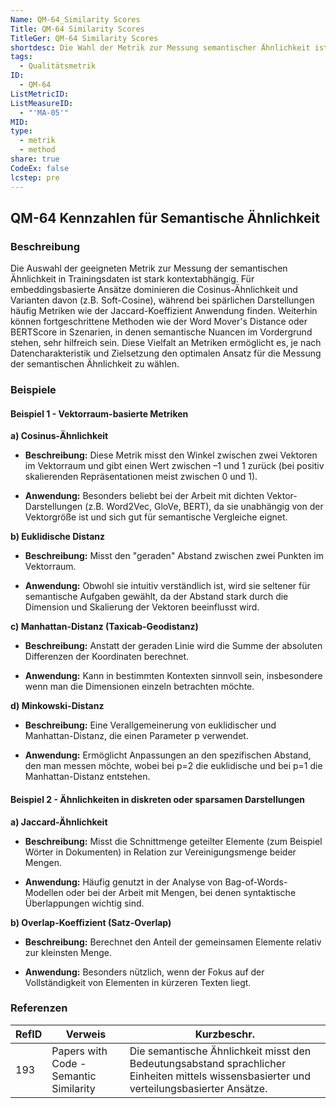 ```yaml
---
Name: QM-64_Similarity Scores
Title: QM-64 Similarity Scores
TitleGer: QM-64 Similarity Scores
shortdesc: Die Wahl der Metrik zur Messung semantischer Ähnlichkeit ist kontextabhängig und reicht von Cosinus- und Soft-Cosine-Varianten bei Embeddings über den Jaccard-Koeffizienten bei spärlichen Darstellungen bis hin zu fortgeschrittenen Verfahren wie Word Mover’s Distance oder BERTScore für feine semantische Nuancen.
tags:
  - Qualitätsmetrik
ID:
  - QM-64
ListMetricID: 
ListMeasureID:
  - "'MA-05'"
MID: 
type:
  - metrik
  - method
share: true
CodeEx: false
lcstep: pre
---
```

## QM-64 Kennzahlen für Semantische Ähnlichkeit

### Beschreibung

Die Auswahl der geeigneten Metrik zur Messung der semantischen Ähnlichkeit in Trainingsdaten ist stark kontextabhängig. Für embeddingsbasierte Ansätze dominieren die Cosinus-Ähnlichkeit und Varianten davon (z.B. Soft-Cosine), während bei spärlichen Darstellungen häufig Metriken wie der Jaccard-Koeffizient Anwendung finden. Weiterhin können fortgeschrittene Methoden wie der Word Mover's Distance oder BERTScore in Szenarien, in denen semantische Nuancen im Vordergrund stehen, sehr hilfreich sein. Diese Vielfalt an Metriken ermöglicht es, je nach Datencharakteristik und Zielsetzung den optimalen Ansatz für die Messung der semantischen Ähnlichkeit zu wählen.

### Beispiele 

#### Beispiel 1 - Vektorraum-basierte Metriken

**a) Cosinus-Ähnlichkeit**

- **Beschreibung:** Diese Metrik misst den Winkel zwischen zwei Vektoren im Vektorraum und gibt einen Wert zwischen –1 und 1 zurück (bei positiv skalierenden Repräsentationen meist zwischen 0 und 1).
    
- **Anwendung:** Besonders beliebt bei der Arbeit mit dichten Vektor-Darstellungen (z.B. Word2Vec, GloVe, BERT), da sie unabhängig von der Vektorgröße ist und sich gut für semantische Vergleiche eignet.
    

**b) Euklidische Distanz**

- **Beschreibung:** Misst den "geraden" Abstand zwischen zwei Punkten im Vektorraum.
    
- **Anwendung:** Obwohl sie intuitiv verständlich ist, wird sie seltener für semantische Aufgaben gewählt, da der Abstand stark durch die Dimension und Skalierung der Vektoren beeinflusst wird.
    

**c) Manhattan-Distanz (Taxicab-Geodistanz)**

- **Beschreibung:** Anstatt der geraden Linie wird die Summe der absoluten Differenzen der Koordinaten berechnet.
    
- **Anwendung:** Kann in bestimmten Kontexten sinnvoll sein, insbesondere wenn man die Dimensionen einzeln betrachten möchte.
    

**d) Minkowski-Distanz**

- **Beschreibung:** Eine Verallgemeinerung von euklidischer und Manhattan-Distanz, die einen Parameter p verwendet.
    
- **Anwendung:** Ermöglicht Anpassungen an den spezifischen Abstand, den man messen möchte, wobei bei p=2 die euklidische und bei p=1 die Manhattan-Distanz entstehen.


#### Beispiel 2 - Ähnlichkeiten in diskreten oder sparsamen Darstellungen

**a) Jaccard-Ähnlichkeit**

- **Beschreibung:** Misst die Schnittmenge geteilter Elemente (zum Beispiel Wörter in Dokumenten) in Relation zur Vereinigungsmenge beider Mengen.
    
- **Anwendung:** Häufig genutzt in der Analyse von Bag-of-Words-Modellen oder bei der Arbeit mit Mengen, bei denen syntaktische Überlappungen wichtig sind.
    

**b) Overlap-Koeffizient (Satz-Overlap)**

- **Beschreibung:** Berechnet den Anteil der gemeinsamen Elemente relativ zur kleinsten Menge.
    
- **Anwendung:** Besonders nützlich, wenn der Fokus auf der Vollständigkeit von Elementen in kürzeren Texten liegt.


### Referenzen

| RefID | Verweis                                  | Kurzbeschr.                                                                                                                               |
| ----- | ---------------------------------------- | ----------------------------------------------------------------------------------------------------------------------------------------- |
| 193   |  Papers with Code - Semantic Similarity  | Die semantische Ähnlichkeit misst den Bedeutungsabstand sprachlicher Einheiten mittels wissensbasierter und verteilungsbasierter Ansätze. |
